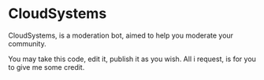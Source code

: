 # CloudSystems
CloudSystems, is a moderation bot, aimed to help you moderate your community.

You may take this code, edit it, publish it as you wish. All i request, is for you to give me some credit.
